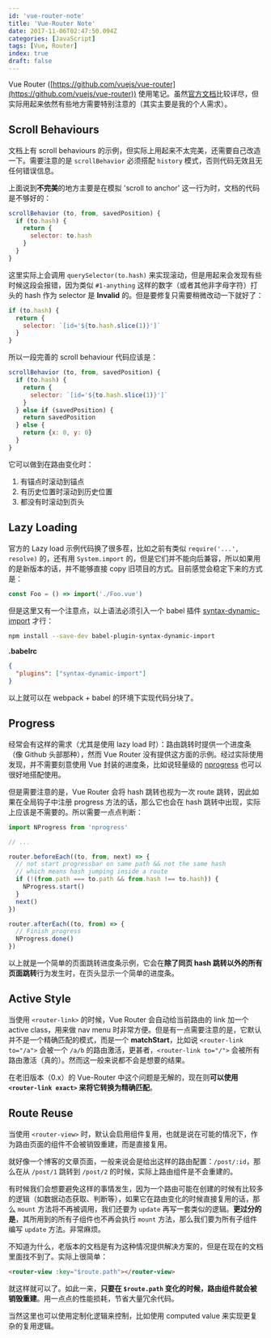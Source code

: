 ```yaml
---
id: 'vue-router-note'
title: 'Vue-Router Note'
date: 2017-11-06T02:47:50.094Z
categories: [JavaScript]
tags: [Vue, Router]
index: true
draft: false
---
```


Vue Router ([https://github.com/vuejs/vue-router](https://github.com/vuejs/vue-router)) 使用笔记。虽然[官方文档](https://router.vuejs.org/)比较详尽，但实际用起来依然有些地方需要特别注意的（其实主要是我的个人需求）。

<!--more-->

## Scroll Behaviours

文档上有 scroll behaviours 的示例，但实际上用起来不太完美，还需要自己改造一下。需要注意的是 `scrollBehavior` 必须搭配 `history` 模式，否则代码无效且无任何错误信息。

上面说到**不完美**的地方主要是在模拟 'scroll to anchor' 这一行为时，文档的代码是不够好的：

```javascript
scrollBehavior (to, from, savedPosition) {
  if (to.hash) {
    return {
      selector: to.hash
    }
  }
}
```

这里实际上会调用 `querySelector(to.hash)` 来实现滚动，但是用起来会发现有些时候这段会报错，因为类似 `#1-anything` 这样的数字（或者其他非字母字符）打头的 hash 作为 selector 是 **Invalid** 的。但是要修复只需要稍微改动一下就好了：

```javascript
if (to.hash) {
  return {
    selector: `[id='${to.hash.slice(1)}']`
  }
}
```

所以一段完善的 scroll behaviour 代码应该是：

```javascript
scrollBehavior (to, from, savedPosition) {
  if (to.hash) {
    return {
      selector: `[id='${to.hash.slice(1)}']`
    }
  } else if (savedPosition) {
    return savedPosition
  } else {
    return {x: 0, y: 0}
  }
}
```

它可以做到在路由变化时：

1. 有锚点时滚动到锚点
2. 有历史位置时滚动到历史位置
3. 都没有时滚动到页头

## Lazy Loading

官方的 Lazy load 示例代码换了很多茬，比如之前有类似 `require('...', resolve)` 的，还有用 `System.import` 的，但是它们并不能向后兼容，所以如果用的是新版本的话，并不能够直接 copy 旧项目的方式。目前感觉会稳定下来的方式是：

```javascript
const Foo = () => import('./Foo.vue')
```

但是这里又有一个注意点，以上语法必须引入一个 babel 插件 [syntax-dynamic-import](https://babeljs.io/docs/plugins/syntax-dynamic-import/) 才行：

```bash
npm install --save-dev babel-plugin-syntax-dynamic-import
```

**.babelrc**

```json
{
  "plugins": ["syntax-dynamic-import"]
}
```

以上就可以在 webpack + babel 的环境下实现代码分块了。

## Progress

经常会有这样的需求（尤其是使用 lazy load 时）：路由跳转时提供一个进度条（像 Github 头部那种），然而 Vue Router 没有提供这方面的示例。经过实际使用发现，并不需要刻意使用 Vue 封装的进度条，比如说轻量级的 [nprogress](https://github.com/rstacruz/nprogress) 也可以很好地搭配使用。

但是需要注意的是，Vue Router 会将 hash 跳转也视为一次 route 跳转，因此如果在全局钩子中注册 progress 方法的话，那么它也会在 hash 跳转中出现，实际上应该是不需要的。所以需要一点点判断：

```javascript
import NProgress from 'nprogress'

// ...

router.beforeEach((to, from, next) => {
  // not start progressbar on same path && not the same hash
  // which means hash jumping inside a route
  if (!(from.path === to.path && from.hash !== to.hash)) {
    NProgress.start()
  }
  next()
})

router.afterEach((to, from) => {
  // Finish progress
  NProgress.done()
})
```

以上就是一个简单的页面跳转进度条示例，它会在**除了同页 hash 跳转以外的所有页面跳转**行为发生时，在页头显示一个简单的进度条。

## Active Style

当使用 `<router-link>` 的时候，Vue Router 会自动给当前路由的 link 加一个 active class，用来做 nav menu 时非常方便。但是有一点需要注意的是，它默认并不是一个精确匹配的模式，而是一个 **matchStart**，比如说 `<router-link to="/a">` 会被一个 `/a/b` 的路由激活，更甚者，`<router-link to="/">` 会被所有路由激活（真的）。然而这一般来说都不会是想要的结果。

在老旧版本（0.x）的 Vue-Router 中这个问题是无解的，现在则**可以使用 `<router-link exact>` 来将它转换为精确匹配**。

## Route Reuse

当使用 `<router-view>` 时，默认会启用组件复用，也就是说在可能的情况下，作为路由页面的组件不会被销毁重建，而是直接复用。

就好像一个博客的文章页面，一般来说会是给出这样的路由配置：`/post/:id`，那么在从 `/post/1` 跳转到 `/post/2` 的时候，实际上路由组件是不会重建的。

有时候我们会想要避免这样的事情发生，因为一个路由可能在创建的时候有比较多的逻辑（如数据动态获取、判断等），如果它在路由变化的时候直接复用的话，那么 `mount` 方法将不再被调用，我们还要为 `update` 再写一套类似的逻辑。**更过分的是**，其所用到的所有子组件也不再会执行 `mount` 方法，那么我们要为所有子组件编写 `update` 方法。非常麻烦。

不知道为什么，老版本的文档是有为这种情况提供解决方案的，但是在现在的文档里面找不到了。实际上很简单：

```html
<router-view :key="$route.path"></router-view>
```

就这样就可以了。如此一来，**只要在 `$route.path` 变化的时候，路由组件就会被销毁重建**。用一点点的性能损耗，节省大量冗余代码。

当然这里也可以使用定制化逻辑来控制，比如使用 computed value 来实现更复杂的复用逻辑。
